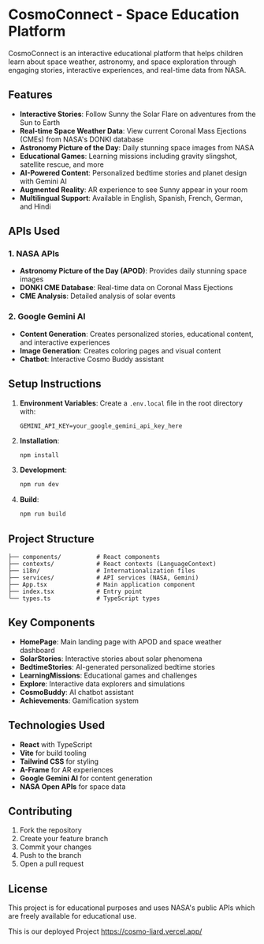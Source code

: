 # CosmoConnect - Space Education Platform

CosmoConnect is an interactive educational platform that helps children learn about space weather, astronomy, and space exploration through engaging stories, interactive experiences, and real-time data from NASA.

## Features

- **Interactive Stories**: Follow Sunny the Solar Flare on adventures from the Sun to Earth
- **Real-time Space Weather Data**: View current Coronal Mass Ejections (CMEs) from NASA's DONKI database
- **Astronomy Picture of the Day**: Daily stunning space images from NASA
- **Educational Games**: Learning missions including gravity slingshot, satellite rescue, and more
- **AI-Powered Content**: Personalized bedtime stories and planet design with Gemini AI
- **Augmented Reality**: AR experience to see Sunny appear in your room
- **Multilingual Support**: Available in English, Spanish, French, German, and Hindi

## APIs Used

### 1. NASA APIs
- **Astronomy Picture of the Day (APOD)**: Provides daily stunning space images
- **DONKI CME Database**: Real-time data on Coronal Mass Ejections
- **CME Analysis**: Detailed analysis of solar events

### 2. Google Gemini AI
- **Content Generation**: Creates personalized stories, educational content, and interactive experiences
- **Image Generation**: Creates coloring pages and visual content
- **Chatbot**: Interactive Cosmo Buddy assistant

## Setup Instructions

1. **Environment Variables**:
   Create a `.env.local` file in the root directory with:
   ```
   GEMINI_API_KEY=your_google_gemini_api_key_here
   ```

2. **Installation**:
   ```bash
   npm install
   ```

3. **Development**:
   ```bash
   npm run dev
   ```

4. **Build**:
   ```bash
   npm run build
   ```

## Project Structure

```
├── components/          # React components
├── contexts/            # React contexts (LanguageContext)
├── i18n/                # Internationalization files
├── services/            # API services (NASA, Gemini)
├── App.tsx              # Main application component
├── index.tsx            # Entry point
└── types.ts             # TypeScript types
```

## Key Components

- **HomePage**: Main landing page with APOD and space weather dashboard
- **SolarStories**: Interactive stories about solar phenomena
- **BedtimeStories**: AI-generated personalized bedtime stories
- **LearningMissions**: Educational games and challenges
- **Explore**: Interactive data explorers and simulations
- **CosmoBuddy**: AI chatbot assistant
- **Achievements**: Gamification system

## Technologies Used

- **React** with TypeScript
- **Vite** for build tooling
- **Tailwind CSS** for styling
- **A-Frame** for AR experiences
- **Google Gemini AI** for content generation
- **NASA Open APIs** for space data

## Contributing

1. Fork the repository
2. Create your feature branch
3. Commit your changes
4. Push to the branch
5. Open a pull request

## License

This project is for educational purposes and uses NASA's public APIs which are freely available for educational use.


This is our deployed Project
https://cosmo-liard.vercel.app/

